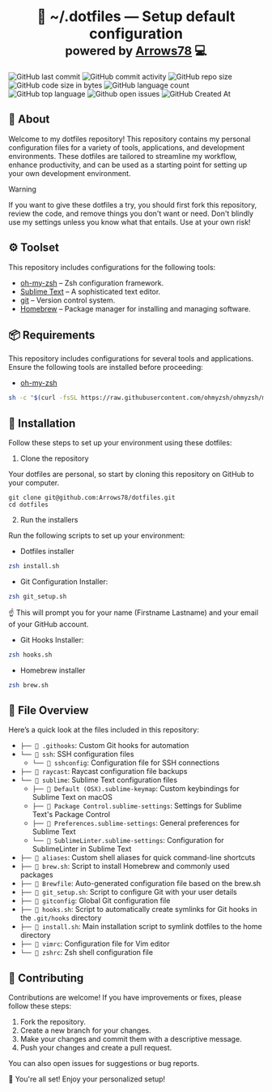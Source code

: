 <h1 align="center">
    📂 ~/.dotfiles — Setup default configuration<br/>
    <sub>powered by  <a href="https://github.com/Arrows78/">Arrows78</a> 💻</sub>
</h1>

![GitHub last commit](https://img.shields.io/github/last-commit/Arrows78/dotfiles?style=for-the-badge&color=FD8494&logoColor=D9E0EE&logo=github)
![GitHub commit activity](https://img.shields.io/github/commit-activity/m/Arrows78/dotfiles?style=for-the-badge&color=FF6022&logoColor=D9E0EE&logo=git)
![GitHub repo size](https://img.shields.io/github/repo-size/Arrows78/dotfiles?style=for-the-badge&color=FECB02&logoColor=D9E0EE&logo=databricks)
![GitHub code size in bytes](https://img.shields.io/github/languages/code-size/Arrows78/dotfiles?style=for-the-badge&color=5A59AD&logoColor=D9E0EE&logo=sublimetext)
![GitHub language count](https://img.shields.io/github/languages/count/Arrows78/dotfiles?style=for-the-badge&color=F93538&logoColor=D9E0EE&logo=polymerproject)
![GitHub top language](https://img.shields.io/github/languages/top/Arrows78/dotfiles?style=for-the-badge&color=298AD9&logoColor=D9E0EE&logo=gnubash)
![Github open issues](https://img.shields.io/github/issues/Arrows78/dotfiles?style=for-the-badge&color=D9E0EE&logoColor=D9E0EE&logo=jira)
![GitHub Created At](https://img.shields.io/github/created-at/Arrows78/dotfiles?style=for-the-badge&color=3DB876&logoColor=D9E0EE&logo=clockify)

## 👋 About

Welcome to my dotfiles repository! This repository contains my personal configuration files for a variety of tools, applications, and development environments. These dotfiles are tailored to streamline my workflow, enhance productivity, and can be used as a starting point for setting up your own development environment.

> [!WARNING]
> If you want to give these dotfiles a try, you should first fork this repository, review the code, and remove things you don't want or need. Don't blindly use my settings unless you know what that entails. Use at your own risk!

## ⚙️ Toolset

This repository includes configurations for the following tools:

- [oh-my-zsh](http://ohmyz.sh/) – Zsh configuration framework.
- [Sublime Text](https://www.sublimetext.com/) – A sophisticated text editor.
- [git](https://git-scm.com/) – Version control system.
- [Homebrew](https://brew.sh/) – Package manager for installing and managing software.


## 📦 Requirements

This repository includes configurations for several tools and applications. Ensure the following tools are installed before proceeding:

- [oh-my-zsh](http://ohmyz.sh/)

```bash
sh -c "$(curl -fsSL https://raw.githubusercontent.com/ohmyzsh/ohmyzsh/master/tools/install.sh)"
```

## 📖 Installation

Follow these steps to set up your environment using these dotfiles:

1. Clone the repository

Your dotfiles are personal, so start by cloning this repository on GitHub to your computer.

```
git clone git@github.com:Arrows78/dotfiles.git
cd dotfiles
```

2. Run the installers

Run the following scripts to set up your environment:

- Dotfiles installer

```bash
zsh install.sh
```

- Git Configuration Installer:

```bash
zsh git_setup.sh
```

☝️ This will prompt you for your name (Firstname Lastname) and your email of your GitHub account.

- Git Hooks Installer:

```bash
zsh hooks.sh
```

- Homebrew installer

```bash
zsh brew.sh
```

## 📂 File Overview

Here’s a quick look at the files included in this repository:

- `├── 📁 .githooks`: Custom Git hooks for automation
- `└── 📁 ssh`: SSH configuration files
  - `└── 📄 sshconfig`: Configuration file for SSH connections
- `├── 📁 raycast`: Raycast configuration file backups
- `└── 📁 sublime`: Sublime Text configuration files
  - `├── 📄 Default (OSX).sublime-keymap`: Custom keybindings for Sublime Text on macOS
  - `├── 📄 Package Control.sublime-settings`: Settings for Sublime Text's Package Control
  - `├── 📄 Preferences.sublime-settings`: General preferences for Sublime Text
  - `└── 📄 SublimeLinter.sublime-settings`: Configuration for SublimeLinter in Sublime Text
- `├── 📄 aliases`: Custom shell aliases for quick command-line shortcuts
- `├── 📄 brew.sh`: Script to install Homebrew and commonly used packages
- `├── 📄 Brewfile`: Auto-generated configuration file based on the brew.sh
- `├── 📄 git_setup.sh`: Script to configure Git with your user details
- `├── 📄 gitconfig`: Global Git configuration file
- `├── 📄 hooks.sh`: Script to automatically create symlinks for Git hooks in the `.git/hooks` directory
- `├── 📄 install.sh`: Main installation script to symlink dotfiles to the home directory
- `├── 📄 vimrc`: Configuration file for Vim editor
- `└── 📄 zshrc`: Zsh shell configuration file


## 👥 Contributing

Contributions are welcome! If you have improvements or fixes, please follow these steps:

1. Fork the repository.
2. Create a new branch for your changes.
3. Make your changes and commit them with a descriptive message.
4. Push your changes and create a pull request.

You can also open issues for suggestions or bug reports.

🎉 You're all set! Enjoy your personalized setup!